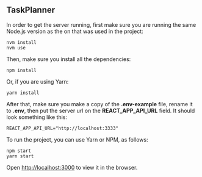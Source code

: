 
## TaskPlanner

In order to get the server running, first make sure you are running the same Node.js version as the on that was used in the project:

    nvm install
    nvm use

Then, make sure you install all the dependencies:

    npm install

Or, if you are using Yarn:

    yarn install

After that, make sure you make a copy of the **.env-example** file, rename it to **.env**, then put the server url on the **REACT_APP_API_URL** field. It should look something like this:

    REACT_APP_API_URL="http://localhost:3333"

To run the project, you can use Yarn or NPM, as follows:

    npm start
    yarn start

Open [http://localhost:3000](http://localhost:3000) to view it in the browser.

